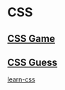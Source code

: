 # CSS

<!--left How Css Rules Cascade 239-->

## [CSS Game](https://flukeout.github.io/)

## [CSS Guess](https://www.guess-css.app/)

[learn-css](https://www.codecademy.com/learn/learn-css)
